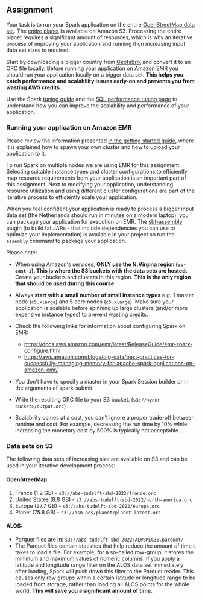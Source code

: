 ## Assignment

Your task is to run your Spark application on the entire [OpenStreetMap data
set]. The [entire planet] is available on Amazon S3. Processing the entire 
planet requires a significant amount of resources, which is why an iterative 
process of improving your application and running it on increasing input data 
set sizes is required.

Start by downloading a bigger country from [Geofabrik] and convert it to an ORC 
file locally. Before running your application on Amazon EMR you should run your 
application locally on a bigger data set. **This helps you catch performance 
and scalability issues early-on and prevents you from wasting AWS credits**.

Use the Spark [tuning guide] and the [SQL performance tuning page] to
understand how you can improve the scalability and performance of your
application.

### Running your application on Amazon EMR

Please review the information presented 
[in the getting started guide](../getting-started/amazon-web-services.md), where
it is explained how to spawn your own cluster and how to upload your application
to it.

To run Spark on multiple nodes we are using EMR for this assignment. Selecting
suitable instance types and cluster configurations to efficiently map resource
requirements from your application is an important part of this assignment. Next
to modifying your application, understanding resource utilization and using
different cluster configurations are part of the iterative process to
efficiently scale your application.

When you feel confident your application is ready to process a bigger input data
set (the Netherlands should run in minutes on a modern laptop), you can package
your application for execution on EMR. The [sbt-assembly] plugin (to build fat 
JARs - that include dependencies you can use to optimize your implementation) is
available in your project so run the `assembly` command to package your 
application.

Please note:

- When using Amazon's services, **ONLY use the N.Virgina region (`us-east-1`).
  This is where the S3 buckets with the data sets are hosted.** Create your
  buckets and clusters in this region. **This is the only region that should be
  used during this course.**

- Always **start with a small number of small instance types** e.g. 1 master
  node  (`c5.xlarge`) and 5 core nodes (`c5.xlarge`). Make sure your application
  is scalable before spinning up large clusters (and/or more expensive instance
  types) to prevent wasting credits.

- Check the following links for information about configuring Spark on EMR:

  - https://docs.aws.amazon.com/emr/latest/ReleaseGuide/emr-spark-configure.html
  - https://aws.amazon.com/blogs/big-data/best-practices-for-successfully-managing-memory-for-apache-spark-applications-on-amazon-emr/

- You don't have to specify a master in your Spark Session builder or in the
  arguments of spark-submit.

- Write the resulting ORC file to your S3 bucket.
  (`s3://<your-bucket>/output.orc`)

- Scalability comes at a cost, you can't ignore a proper trade-off between
  runtime and cost. For example, decreasing the run time by 10% while increasing
  the monetary cost by 500% is typically not acceptable.

### Data sets on S3

The following data sets of increasing size are available on S3 and can be used
in your iterative development process:

#### OpenStreetMap:
1. France (1.2 GB) - `s3://abs-tudelft-sbd-2022/france.orc`
2. United States (8.8 GB) - `s3://abs-tudelft-sbd-2022/north-america.orc`
3. Europe (27.7 GB) - `s3://abs-tudelft-sbd-2022/europe.orc`
4. Planet (75.8 GB) - `s3://osm-pds/planet/planet-latest.orc`

#### ALOS:
- Parquet files are in: `s3://abs-tudelft-sbd-2022/ALPSMLC30.parquet/`
- The Parquet files contain statistics that help reduce the amount of time it
  takes to load a file. For example, for a so-called row-group, it stores the
  minimum and maximum values of numeric columns. If you apply a latitude and
  longitude range filter on the ALOS data set immediately after loading, Spark
  will push down this filter to the Parquet reader. This causes only row groups
  within a certain latitude or longitude range to be loaded from storage, rather
  than loading all ALOS points for the whole world. **This will save you a
  significant amount of time.**
  
[OpenStreetMap data set]: https://registry.opendata.aws/osm/
[entire planet]: https://open.quiltdata.com/b/osm-pds
[Geofabrik]: https://download.geofabrik.de/europe/
[tuning guide]: https://spark.apache.org/docs/3.1.2/tuning.html
[SQL performance tuning page]: https://spark.apache.org/docs/3.1.2/sql-performance-tuning.html
[sbt-assembly]: https://github.com/sbt/sbt-assembly
